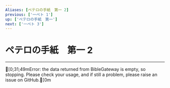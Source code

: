 ```yaml
---
Aliases: [ペテロの手紙　第一 2]
previous: ['一ペト 1']
up: ['ペテロの手紙　第一']
next: ['一ペト 3']
---
```

# ペテロの手紙　第一 2

***
[0;31;49mError: the data returned from BibleGateway is empty, so stopping. Please check your usage, and if still a problem, please raise an issue on GitHub.[0m
